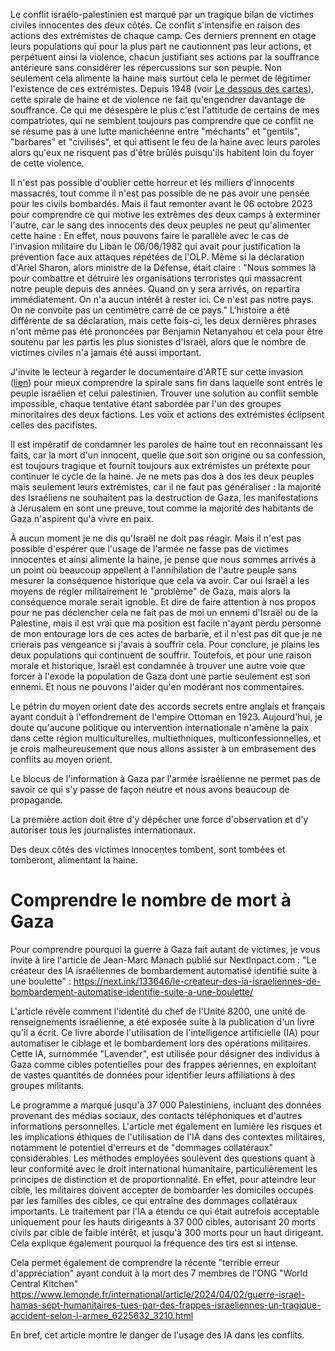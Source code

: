 Le conflit israélo-palestinien est marqué par un tragique bilan de victimes civiles innocentes des deux côtés. Ce conflit s'intensifie en raison des actions des extrémistes de chaque camp. Ces derniers prennent en otage leurs populations qui pour la plus part ne cautionnent pas leur actions, et perpétuent ainsi la violence, chacun justifiant ses actions par la souffrance antérieure sans considérer les répercussions sur son peuple. Non seulement cela alimente la haine mais surtout cela le permet de légitimer l'existence de ces extrémistes. Depuis 1948 (voir [Le dessous des cartes](https://youtu.be/Dife2nFTUes?si=tiCNK6C3BuboymsO)), cette spirale de haine et de violence ne fait qu'engendrer davantage de souffrance. Ce qui me désespère le plus c'est l'attitude de certains de mes compatriotes, qui ne semblent toujours pas comprendre que ce conflit ne se résume pas à une lutte manichéenne entre "méchants" et "gentils", "barbares" et "civilisés", et qui attisent le feu de la haine avec leurs paroles alors qu'eux ne risquent pas d'être brûlés puisqu'ils habitent loin du foyer de cette violence.

Il n'est pas possible d'oublier cette horreur et les milliers d'innocents massacrés, tout comme il n'est pas possible de ne pas avoir une pensée pour les civils bombardés. Mais il faut remonter avant le 06 octobre 2023 pour comprendre ce qui motive les extrêmes des deux camps à exterminer l'autre, car le sang des innocents des deux peuples ne peut qu'alimenter cette haine : En effet, nous pouvons faire le parallèle avec le cas de l'invasion militaire du Liban le 06/06/1982 qui avait pour justification la prévention face aux attaques répétées de l'OLP. Même si la déclaration d'Ariel Sharon, alors ministre de la Défense, était claire : "Nous sommes là pour combattre et détruire les organisations terroristes qui massacrent notre peuple depuis des années. Quand on y sera arrivés, on repartira immédiatement. On n'a aucun intérêt à rester ici. Ce n'est pas notre pays. On ne convoite pas un centimètre carré de ce pays." L'histoire a été différente de sa déclaration, mais cette fois-ci, les deux dernières phrases n'ont même pas été prononcées par Benjamin Netanyahou et cela pour être soutenu par les partis les plus sionistes d'Israël, alors que le nombre de victimes civiles n'a jamais été aussi important.

J'invite le lecteur à regarder le documentaire d'ARTE sur cette invasion ([lien](https://youtu.be/rph3K0XzOYs?si=m0wpkZrXwKTWZ7c-)) pour mieux comprendre la spirale sans fin dans laquelle sont entrés le peuple israélien et celui palestinien. Trouver une solution au conflit semble impossible, chaque tentative étant sabordée par l'un des groupes minoritaires des deux factions. Les voix et actions des extrémistes éclipsent celles des pacifistes.

Il est impératif de condamner les paroles de haine tout en reconnaissant les faits, car la mort d'un innocent, quelle que soit son origine ou sa confession, est toujours tragique et fournit toujours aux extrémistes un prétexte pour continuer le cycle de la haine. Je ne mets pas dos à dos les deux peuples mais seulement leurs extrémistes, car il ne faut pas généraliser : la majorité des Israéliens ne souhaitent pas la destruction de Gaza, les manifestations à Jérusalem en sont une preuve, tout comme la majorité des habitants de Gaza n'aspirent qu'à vivre en paix.

À aucun moment je ne dis qu'Israël ne doit pas réagir. Mais il n'est pas possible d'espérer que l'usage de l'armée ne fasse pas de victimes innocentes et ainsi alimente la haine, je pense que nous sommes arrivés à un point où beaucoup appellent à l'annihilation de l'autre peuple sans mesurer la conséquence historique que cela va avoir. Car oui Israël a les moyens de régler militairement le "problème" de Gaza, mais alors la conséquence morale serait ignoble. Et dire de faire attention à nos propos pour ne pas déclencher cela ne fait pas de moi un ennemi d'Israël  ou de la Palestine, mais il est vrai que ma position est facile n'ayant perdu personne de mon entourage lors de ces actes de barbarie, et il n'est pas dit que je ne crierais pas vengeance si j'avais à souffrir cela.
Pour conclure, je plains les deux populations qui continuent de souffrir. Toutefois, et pour une raison morale et historique, Israël est condamnée à trouver une autre voie que forcer à l'exode la population de Gaza dont une partie seulement est son ennemi. Et nous ne pouvons l'aider qu'en modérant nos commentaires.

Le pétrin du moyen orient date des accords secrets entre anglais et français ayant conduit à l'effondrement de l'empire Ottoman en 1923. Aujourd'hui, je doute qu'aucune politique ou intervention internationale n'amène la paix dans cette région multiculturelles, multiethniques, multiconfessionnelles, et je crois malheureusement que nous allons assister à un embrasement des conflits au moyen orient.

Le blocus de l'information à Gaza par l'armée israélienne ne permet pas de savoir ce qui s'y passe de façon neutre et nous avons beaucoup de propagande.

La première action doit être d'y dépêcher une force d'observation et d'y autoriser tous les journalistes internationaux.

Des deux côtés des victimes innocentes tombent, sont tombées et tomberont, alimentant la haine.

# Comprendre le nombre de mort à Gaza

Pour comprendre pourquoi la guerre à Gaza fait autant de victimes, je vous invite à lire l'article de Jean-Marc Manach publié sur NextInpact.com : "Le créateur des IA israéliennes de bombardement automatisé identifié suite à une boulette" : https://next.ink/133646/le-createur-des-ia-israeliennes-de-bombardement-automatise-identifie-suite-a-une-boulette/
 
L'article révèle comment l'identité du chef de l'Unité 8200, une unité de renseignements israélienne, a été exposée suite à la publication d'un livre qu'il a écrit. Ce livre aborde l'utilisation de l'intelligence artificielle (IA) pour automatiser le ciblage et le bombardement lors des opérations militaires. Cette IA, surnommée "Lavender", est utilisée pour désigner des individus à Gaza comme cibles potentielles pour des frappes aériennes, en exploitant de vastes quantités de données pour identifier leurs affiliations à des groupes militants.

Le programme a marqué jusqu'à 37 000 Palestiniens, incluant des données provenant des médias sociaux, des contacts téléphoniques et d'autres informations personnelles. L'article met également en lumière les risques et les implications éthiques de l'utilisation de l'IA dans des contextes militaires, notamment le potentiel d'erreurs et de "dommages collatéraux" considérables. Les méthodes employées soulèvent des questions quant à leur conformité avec le droit international humanitaire, particulièrement les principes de distinction et de proportionnalité. En effet, pour atteindre leur cible, les militaires doivent accepter de bombarder les domiciles occupés par les familles des cibles, ce qui entraîne des dommages collatéraux importants. Le traitement par l'IA a étendu ce qui était autrefois acceptable uniquement pour les hauts dirigeants à 37 000 cibles, autorisant 20 morts civils par cible de faible intérêt, et jusqu'à 300 morts pour un haut dirigeant. Cela explique également pourquoi la fréquence des tirs est si intense.

Cela permet également de comprendre la récente "terrible erreur d'appréciation" ayant conduit à la mort des 7 membres de l'ONG "World Central Kitchen" https://www.lemonde.fr/international/article/2024/04/02/guerre-israel-hamas-sept-humanitaires-tues-par-des-frappes-israeliennes-un-tragique-accident-selon-l-armee_6225632_3210.html

En bref, cet article montre le danger de l'usage des IA dans les conflits.